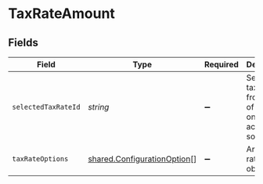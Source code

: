 # TaxRateAmount


## Fields

| Field                                                                             | Type                                                                              | Required                                                                          | Description                                                                       |
| --------------------------------------------------------------------------------- | --------------------------------------------------------------------------------- | --------------------------------------------------------------------------------- | --------------------------------------------------------------------------------- |
| `selectedTaxRateId`                                                               | *string*                                                                          | :heavy_minus_sign:                                                                | Selected tax rate id from the list of tax rates on the accounting software.       |
| `taxRateOptions`                                                                  | [shared.ConfigurationOption](../../../sdk/models/shared/configurationoption.md)[] | :heavy_minus_sign:                                                                | Array of tax rate options object.                                                 |